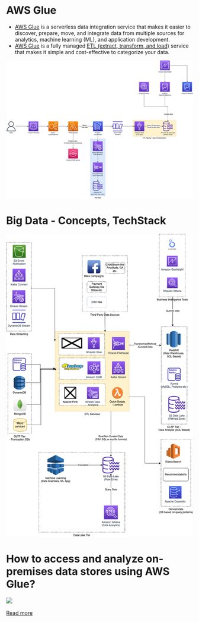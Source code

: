 # AWS Glue
- [AWS Glue](https://aws.amazon.com/glue/) is a serverless data integration service that makes it easier to discover, prepare, move, and integrate data from multiple sources for analytics, machine learning (ML), and application development.
- [AWS Glue](https://aws.amazon.com/glue/) is a fully managed [ETL (extract, transform, and load)](../../../../1_HLDDesignComponents/5_BigDataComponents/ETLServices/Readme.md) service that makes it simple and cost-effective to categorize your data.

![](../../../../3_HLDDesignProblems/AWSStreamProcessingUsingGlueAndS3/assets/AWS-Stream-Processing-Using-Glue-&-S3.png)

# Big Data - Concepts, TechStack

![](../../../../1_HLDDesignComponents/5_BigDataComponents/assets/BigData-ETL-OLTP-OLAP-DataLake.png)

# How to access and analyze on-premises data stores using AWS Glue?

![](https://d2908q01vomqb2.cloudfront.net/b6692ea5df920cad691c20319a6fffd7a4a766b8/2018/08/13/GlueOnPrem1.png)

[Read more](https://aws.amazon.com/blogs/big-data/how-to-access-and-analyze-on-premises-data-stores-using-aws-glue/)